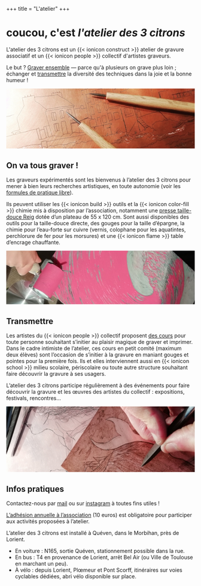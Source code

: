 +++
title = "L'atelier"
+++
# coucou, c'est *l'atelier des 3 citrons*

L'atelier des 3 citrons est un {{< ionicon construct >}} atelier de gravure associatif
et un {{< ionicon people >}} collectif d'artistes graveurs. 

Le but ? [Graver ensemble](#on-va-tous-graver) — parce qu'à plusieurs on grave plus loin ;
échanger et [transmettre](#transmettre) la diversité des techniques dans la joie et la
bonne humeur !

![](./latelier/cuivre_eauforte_pointes.jpg)

## On va tous graver !

Les graveurs expérimentés sont les bienvenus à l’atelier des 3 citrons
pour mener à bien leurs recherches artistiques, en toute autonomie
(voir les [formules de pratique
libre](https://www.helloasso.com/associations/l-atelier-des-3-citrons/boutiques/pratique-libre-gravure)).

Ils peuvent utiliser les {{< ionicon build >}} outils et la {{<
ionicon color-fill >}} chimie mis à disposition par l’association,
notamment une [presse taille-douce
Reig](https://reig-beaux-arts.fr/fr/catalogue-de-presses-a-gravure-et-outils-professionnels-pour-graver/54-torculo.html)
dotée d’un plateau de 55 x 120 cm. Sont aussi disponibles des outils
pour la taille-douce directe, des gouges pour la taille d’épargne, la
chimie pour l’eau-forte sur cuivre (vernis, colophane pour les
aquatintes, perchlorure de fer pour les morsures) et une {{< ionicon flame >}} table
d’encrage chauffante.

![](./latelier/encrage_lino3.jpg)

## Transmettre

 Les artistes du {{< ionicon people >}} collectif proposent [des
 cours](https://www.helloasso.com/associations/l-atelier-des-3-citrons/boutiques/ateliers-et-cours-de-gravure)
 pour toute personne souhaitant s’initier au plaisir magique de graver
 et imprimer. Dans le cadre intimiste de l’atelier, ces cours en petit
 comité (maximum deux élèves) sont l’occasion de s’initier à la
 gravure en maniant gouges et pointes pour la première fois. Ils et
 elles interviennent aussi en {{< ionicon school >}} milieu scolaire, périscolaire ou toute
 autre structure souhaitant faire découvrir la gravure à ses usagers.

L’atelier des 3 citrons participe régulièrement à des événements pour
faire découvrir la gravure et les œuvres des artistes du collectif :
expositions, festivals, rencontres...

![](./latelier/grattage.jpg)

## Infos pratiques

Contactez-nous par [mail](mailto:atelier@3citrons.art) ou sur
[instagram](https://www.instagram.com/atelier_3_citrons/) à toutes
fins utiles !

[L’adhésion annuelle à
l’association](https://www.helloasso.com/associations/l-atelier-des-3-citrons/adhesions/adhesion)
(10 euros) est obligatoire pour participer aux activités proposées à
l’atelier.

L’atelier des 3 citrons est installé à Quéven, dans le Morbihan, près de Lorient.

- En voiture : N165, sortie Quéven, stationnement possible dans la rue. 
- En bus : T4 en provenance de Lorient, arrêt Bel Air (ou Ville de Toulouse en marchant un peu).
- À vélo : depuis Lorient, Plœmeur et Pont Scorff, itinéraires sur voies cyclables dédiées, abri vélo disponible sur place.



